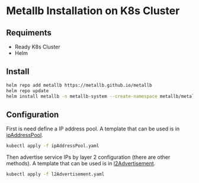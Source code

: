 # Metallb Installation on K8s Cluster

## Requiments

- Ready K8s Cluster
- Helm

## Install

```bash
helm repo add metallb https://metallb.github.io/metallb
helm repo update
helm install metallb -n metallb-system --create-namespace metallb/metallb
```

## Configuration

First is need define a IP address pool. A template that can be used is in [ipAddressPool](ipAddressPool.yaml).

```bash
kubectl apply -f ipAddressPool.yaml
```

Then advertise service IPs by layer 2 configuration (there are other methods). A template that can be used is in [l2Advertisement](l2Advertisement.yaml).

```bash
kubectl apply -f l2Advertisement.yaml
```